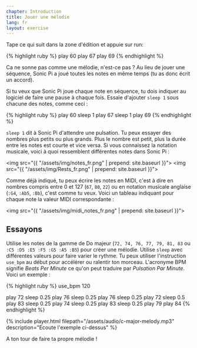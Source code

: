 ```yaml
---
chapter: Introduction
title: Jouer une mélodie
lang: fr
layout: exercise
---
```


Tape ce qui suit dans la zone d'édition et appuie sur run:

{% highlight ruby %}
play 60
play 67
play 69
{% endhighlight %}

Ca ne sonne pas comme une mélodie, n'est-ce pas&nbsp;? Au lieu de jouer une séquence, Sonic Pi a joué toutes les notes en même temps (tu as donc écrit un accord).

Si tu veux que Sonic Pi joue chaque note en séquence, tu dois indiquer au logiciel de faire une pause à chaque fois. Essaie d'ajouter `sleep 1` sous chacune des notes, comme ceci&nbsp;:

{% highlight ruby %}
play 60
sleep 1
play 67
sleep 1
play 69
{% endhighlight %}

`sleep 1` dit à Sonic Pi d'attendre une pulsation. Tu peux essayer des nombres plus petits ou plus grands. Plus le nombre est petit, plus la durée entre les notes est courte et vice versa. Si vous connaissez la notation musicale, voici à quoi ressemblent différentes notes dans Sonic Pi&nbsp;:

<img src="{{ "/assets/img/notes_fr.png" | prepend: site.baseurl }}">
<img src="{{ "/assets/img/Rests_fr.png" | prepend: site.baseurl }}">

Comme déjà indiqué, tu peux écrire les notes en MIDI, c'est à dire en nombres compris entre 0 et 127 (`67`, `80`, `22`) ou en notation musicale anglaise (`:G4`, `:Ab5`, `:Bb`), c'est comme tu veux. Voici un tableau indiquant pour chaque note la valeur MIDI correspondante&nbsp;:

<img src="{{ "/assets/img/midi_notes_fr.png" | prepend: site.baseurl }}">

## Essayons

Utilise les notes de la gamme de Do majeur (`72, 74, 76, 77, 79, 81, 83` ou `:C5 :D5 :E5 :F5 :G5 :A5 :B5`) pour créer une mélodie. Utilise `sleep` avec différentes valeurs pour faire varier le rythme. Tu peux utiliser l'instruction `use_bpm` au début pour accélérer ou ralentir ton morceau. L'acronyme BPM signifie _Beats Per Minute_ ce qu'on peut traduire par _Pulsation Par Minute_. Voici un exemple&nbsp;:

{% highlight ruby %}
use_bpm 120

play 72
sleep 0.25
play 76
sleep 0.25
play 76
sleep 0.25
play 72
sleep 0.5
play 83
sleep 0.25
play 74
sleep 0.25
play 83
sleep 0.25
play 79
play 84
{% endhighlight %}

{% include player.html filepath="/assets/audio/c-major-melody.mp3" description="Ecoute l'exemple ci-dessus" %}

A ton tour de faire ta propre mélodie&nbsp;!
